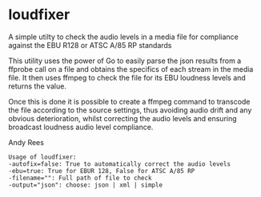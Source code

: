 loudfixer
=========

A simple utilty to check the audio levels in a media file for compliance against the EBU R128 or ATSC A/85 RP standards

This utility uses the power of Go to easily parse the json results from a ffprobe call on a file and obtains the specifics of each stream in the media file. It then uses ffmpeg to check the file for its EBU loudness levels and returns the value.

Once this is done it is possible to create a ffmpeg command to transcode the file according to the source settings, thus avoiding audio drift and any obvious deterioration, whilst correcting the audio levels and ensuring broadcast loudness audio level compliance.

Andy Rees


	Usage of loudfixer:
  	-autofix=false: True to automatically correct the audio levels
  	-ebu=true: True for EBUR 128, False for ATSC A/85 RP
  	-filename="": Full path of file to check
  	-output="json": choose: json | xml | simple
